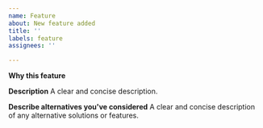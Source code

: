 ```yaml
---
name: Feature
about: New feature added
title: ''
labels: feature
assignees: ''

---
```


**Why this feature**


**Description**
A clear and concise description.

**Describe alternatives you've considered**
A clear and concise description of any alternative solutions or features.
